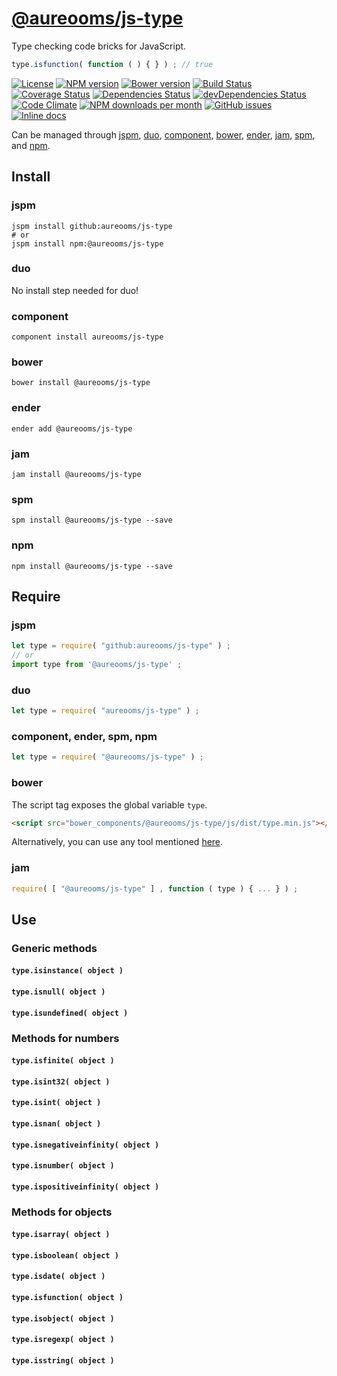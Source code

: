 [@aureooms/js-type](https://make-github-pseudonymous-again.github.io/js-type)
==

Type checking code bricks for JavaScript.

```js
type.isfunction( function ( ) { } ) ; // true
```

[![License](https://img.shields.io/github/license/make-github-pseudonymous-again/js-type.svg?style=flat)](https://raw.githubusercontent.com/make-github-pseudonymous-again/js-type/master/LICENSE)
[![NPM version](https://img.shields.io/npm/v/@aureooms/js-type.svg?style=flat)](https://www.npmjs.org/package/@aureooms/js-type)
[![Bower version](https://img.shields.io/bower/v/@aureooms/js-type.svg?style=flat)](http://bower.io/search/?q=@aureooms/js-type)
[![Build Status](https://img.shields.io/travis/make-github-pseudonymous-again/js-type.svg?style=flat)](https://travis-ci.org/make-github-pseudonymous-again/js-type)
[![Coverage Status](https://img.shields.io/coveralls/make-github-pseudonymous-again/js-type.svg?style=flat)](https://coveralls.io/r/make-github-pseudonymous-again/js-type)
[![Dependencies Status](https://img.shields.io/david/make-github-pseudonymous-again/js-type.svg?style=flat)](https://david-dm.org/make-github-pseudonymous-again/js-type#info=dependencies)
[![devDependencies Status](https://img.shields.io/david/dev/make-github-pseudonymous-again/js-type.svg?style=flat)](https://david-dm.org/make-github-pseudonymous-again/js-type#info=devDependencies)
[![Code Climate](https://img.shields.io/codeclimate/github/make-github-pseudonymous-again/js-type.svg?style=flat)](https://codeclimate.com/github/make-github-pseudonymous-again/js-type)
[![NPM downloads per month](https://img.shields.io/npm/dm/@aureooms/js-type.svg?style=flat)](https://www.npmjs.org/package/@aureooms/js-type)
[![GitHub issues](https://img.shields.io/github/issues/make-github-pseudonymous-again/js-type.svg?style=flat)](https://github.com/make-github-pseudonymous-again/js-type/issues)
[![Inline docs](http://inch-ci.org/github/make-github-pseudonymous-again/js-type.svg?branch=master&style=shields)](http://inch-ci.org/github/make-github-pseudonymous-again/js-type)

Can be managed through [jspm](https://github.com/jspm/jspm-cli),
[duo](https://github.com/duojs/duo),
[component](https://github.com/componentjs/component),
[bower](https://github.com/bower/bower),
[ender](https://github.com/ender-js/Ender),
[jam](https://github.com/caolan/jam),
[spm](https://github.com/spmjs/spm),
and [npm](https://github.com/npm/npm).

## Install

### jspm
```terminal
jspm install github:aureooms/js-type
# or
jspm install npm:@aureooms/js-type
```
### duo
No install step needed for duo!

### component
```terminal
component install aureooms/js-type
```

### bower
```terminal
bower install @aureooms/js-type
```

### ender
```terminal
ender add @aureooms/js-type
```

### jam
```terminal
jam install @aureooms/js-type
```

### spm
```terminal
spm install @aureooms/js-type --save
```

### npm
```terminal
npm install @aureooms/js-type --save
```

## Require
### jspm
```js
let type = require( "github:aureooms/js-type" ) ;
// or
import type from '@aureooms/js-type' ;
```
### duo
```js
let type = require( "aureooms/js-type" ) ;
```

### component, ender, spm, npm
```js
let type = require( "@aureooms/js-type" ) ;
```

### bower
The script tag exposes the global variable `type`.
```html
<script src="bower_components/@aureooms/js-type/js/dist/type.min.js"></script>
```
Alternatively, you can use any tool mentioned [here](http://bower.io/docs/tools/).

### jam
```js
require( [ "@aureooms/js-type" ] , function ( type ) { ... } ) ;
```

## Use

### Generic methods

#### `type.isinstance( object )`
#### `type.isnull( object )`
#### `type.isundefined( object )`

### Methods for numbers

#### `type.isfinite( object )`
#### `type.isint32( object )`
#### `type.isint( object )`
#### `type.isnan( object )`
#### `type.isnegativeinfinity( object )`
#### `type.isnumber( object )`
#### `type.ispositiveinfinity( object )`

### Methods for objects

#### `type.isarray( object )`
#### `type.isboolean( object )`
#### `type.isdate( object )`
#### `type.isfunction( object )`
#### `type.isobject( object )`
#### `type.isregexp( object )`
#### `type.isstring( object )`
